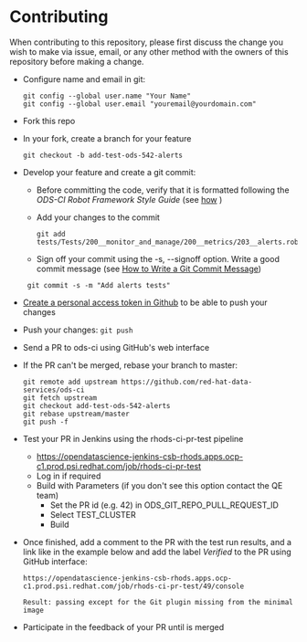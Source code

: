 # Contributing

When contributing to this repository, please first discuss the change you wish to make via issue, email, or any other method with the owners of this repository before making a change.


- Configure name and email in git:

  ```
  git config --global user.name "Your Name"
  git config --global user.email "youremail@yourdomain.com"
  ```

- Fork this repo

- In your fork, create a branch for your feature

   ```git checkout -b add-test-ods-542-alerts```

- Develop your feature and create a git commit:
  - Before committing the code, verify that it is formatted following the _ODS-CI Robot Framework Style Guide_ (see [how](https://github.com/red-hat-data-services/ods-ci/blob/master/docs/check-code-style.md)
)
  - Add your changes to the commit
    ```
    git add tests/Tests/200__monitor_and_manage/200__metrics/203__alerts.robot
    ```

   - Sign off your commit using the -s, --signoff option. Write a good commit message (see [How to Write a Git Commit Message](https://chris.beams.io/posts/git-commit/))
    ```
     git commit -s -m "Add alerts tests"
     ```

- [Create a personal access token in Github](https://docs.github.com/en/github/authenticating-to-github/creating-a-personal-access-token) to be able to push your changes

- Push your changes:  ```git push```

- Send a PR to ods-ci using GitHub's web interface

- If the PR can't be merged, rebase your branch to master:
  ```
  git remote add upstream https://github.com/red-hat-data-services/ods-ci
  git fetch upstream
  git checkout add-test-ods-542-alerts
  git rebase upstream/master
  git push -f
  ```

- Test your PR in Jenkins using the rhods-ci-pr-test pipeline
   - https://opendatascience-jenkins-csb-rhods.apps.ocp-c1.prod.psi.redhat.com/job/rhods-ci-pr-test
   - Log in if required
   - Build with Parameters (if you don't see this option contact the QE team)
     - Set the PR id (e.g. 42) in ODS_GIT_REPO_PULL_REQUEST_ID
     - Select TEST_CLUSTER
     - Build

- Once finished, add a comment to the PR with the test run results, and a link like in the example below and add the label _Verified_ to the PR using GitHub interface:

  ```
  https://opendatascience-jenkins-csb-rhods.apps.ocp-c1.prod.psi.redhat.com/job/rhods-ci-pr-test/49/console

  Result: passing except for the Git plugin missing from the minimal image
  ```

- Participate in the feedback of your PR until is merged
